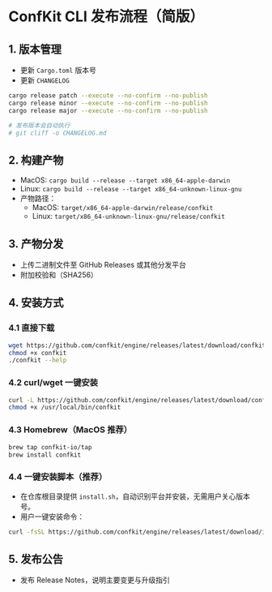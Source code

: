 # ConfKit CLI 发布流程（简版）

## 1. 版本管理

- 更新 `Cargo.toml` 版本号
- 更新 `CHANGELOG`

```sh
cargo release patch --execute --no-confirm --no-publish
cargo release minor --execute --no-confirm --no-publish
cargo release major --execute --no-confirm --no-publish

# 发布版本会自动执行
# git cliff -o CHANGELOG.md
```

## 2. 构建产物

- MacOS: `cargo build --release --target x86_64-apple-darwin`
- Linux: `cargo build --release --target x86_64-unknown-linux-gnu`
- 产物路径：
  - MacOS: `target/x86_64-apple-darwin/release/confkit`
  - Linux: `target/x86_64-unknown-linux-gnu/release/confkit`

## 3. 产物分发

- 上传二进制文件至 GitHub Releases 或其他分发平台
- 附加校验和（SHA256）

## 4. 安装方式

### 4.1 直接下载

```bash
wget https://github.com/confkit/engine/releases/latest/download/confkit-linux -O confkit
chmod +x confkit
./confkit --help
```

### 4.2 curl/wget 一键安装

```bash
curl -L https://github.com/confkit/engine/releases/latest/download/confkit-linux -o /usr/local/bin/confkit
chmod +x /usr/local/bin/confkit
```

### 4.3 Homebrew（MacOS 推荐）

```bash
brew tap confkit-io/tap
brew install confkit
```

### 4.4 一键安装脚本（推荐）

- 在仓库根目录提供 `install.sh`，自动识别平台并安装，无需用户关心版本号。
- 用户一键安装命令：

```bash
curl -fsSL https://github.com/confkit/engine/releases/latest/download/install.sh | sh
```

## 5. 发布公告

- 发布 Release Notes，说明主要变更与升级指引
